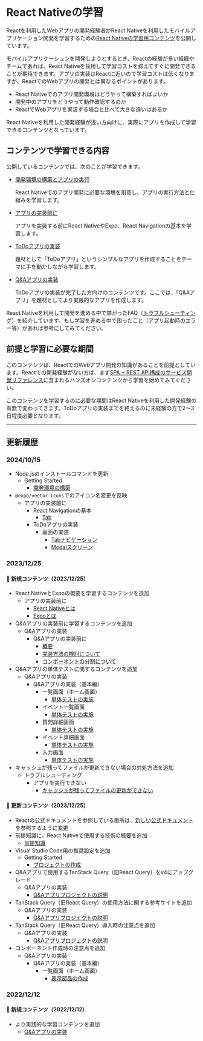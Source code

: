 # React Nativeの学習

Reactを利用したWebアプリの開発経験者がReact Nativeを利用したモバイルアプリケーション開発を学習するための[React Nativeの学習用コンテンツ](https://ws-4020.github.io/mobile-app-crib-notes/react-native/learn)を公開しています。

モバイルアプリケーションを開発しようとするとき、Reactの経験が多い組織やチームであれば、React Nativeを採用して学習コストを抑えてすぐに開発できることが期待できます。アプリの実装はReactに近いので学習コストは低くなりますが、ReactでのWebアプリの開発とは異なるポイントがあります。

- React Nativeでのアプリ開発環境はどうやって構築すればよいか
- 開発中のアプリをどうやって動作確認するのか
- ReactでWebアプリを実装する場合と比べて大きな違いはあるか

React Nativeを利用した開発経験が浅い方向けに、実際にアプリを作成して学習できるコンテンツとなっています。

## コンテンツで学習できる内容

公開しているコンテンツでは、次のことが学習できます。

- [開発環境の構築とアプリの実行](https://ws-4020.github.io/mobile-app-crib-notes/react-native/learn/getting-started)

    React Nativeでのアプリ開発に必要な環境を用意し、アプリの実行方法と仕組みを学習します。

- [アプリの実装前に](https://ws-4020.github.io/mobile-app-crib-notes/react-native/learn/basic-concepts)

    アプリを実装する前にReact NativeやExpo、React Navigationの基本を学習します。

- [ToDoアプリの実装](https://ws-4020.github.io/mobile-app-crib-notes/react-native/learn/todo-app)

    題材として「ToDoアプリ」というシンプルなアプリを作成することをテーマに手を動かしながら学習します。

- [Q&Aアプリの実装](https://ws-4020.github.io/mobile-app-crib-notes/react-native/learn/qa-app)

    ToDoアプリの実装が完了した方向けのコンテンツです。ここでは、「Q&Aアプリ」を題材としてより実践的なアプリを作成します。

React Nativeを利用して開発を進める中で挙がったFAQ（[トラブルシューティング](https://ws-4020.github.io/mobile-app-crib-notes/react-native/common-pitfalls)）を紹介しています。もし学習を進める中で困ったこと（アプリ起動時のエラー等）があれば参考にしてみてください。

## 前提と学習に必要な期間

このコンテンツは、ReactでのWebアプリ開発の知識があることを前提としています。Reactでの開発経験がない方は、まず[SPA + REST API構成のサービス開発リファレンス](https://fintan.jp/?p=5952)に含まれるハンズオンコンテンツから学習を始めてみてください。

このコンテンツを学習するのに必要な期間はReact Nativeを利用した開発経験の有無で変わってきます。ToDoアプリの実装までを終えるのに未経験の方で2～3日程度必要となります。

---

## 更新履歴

### 2024/10/15

- Node.jsのインストールコマンドを更新
  - Getting Started
    - [開発環境の構築](https://ws-4020.github.io/mobile-app-crib-notes/react-native/learn/getting-started/setting-up-development-environment)
- `@expo/vector-icons`でのアイコン名変更を反映
  - アプリの実装前に
    - React Navigationの基本
      - [Tab](https://ws-4020.github.io/mobile-app-crib-notes/react-native/learn/basic-concepts/react-navigation-basics/tab)
    - ToDoアプリの実装
      - 画面の実装
        - [Tabナビゲーション](https://ws-4020.github.io/mobile-app-crib-notes/react-native/learn/todo-app/screens/tab)
        - [Modalスクリーン](https://ws-4020.github.io/mobile-app-crib-notes/react-native/learn/todo-app/screens/modal)

### 2023/12/25

#### 🌱 新規コンテンツ（2023/12/25）

- React NativeとExpoの概要を学習するコンテンツを追加
  - アプリの実装前に
    - [React Nativeとは](https://ws-4020.github.io/mobile-app-crib-notes/react-native/learn/basic-concepts/what-is-react-native)
    - [Expoとは](https://ws-4020.github.io/mobile-app-crib-notes/react-native/learn/basic-concepts/what-is-expo)
- Q&Aアプリの実装前に学習するコンテンツを追加
  - Q&Aアプリの実装
    - Q&Aアプリの実装前に
      - [概要](https://ws-4020.github.io/mobile-app-crib-notes/react-native/learn/qa-app/pre-app-implementation)
      - [実装方法の検討について](https://ws-4020.github.io/mobile-app-crib-notes/react-native/learn/qa-app/about-implementation-selection)
      - [コンポーネントの分割について](https://ws-4020.github.io/mobile-app-crib-notes/react-native/learn/qa-app/about-component-units)
- Q&Aアプリの単体テストに関するコンテンツを追加
  - Q&Aアプリの実装
    - Q&Aアプリの実装（基本編）
      - 一覧画面（ホーム画面）
        - [単体テストの実施](https://ws-4020.github.io/mobile-app-crib-notes/react-native/learn/qa-app/exercise-basic-home-test-case)
      - イベント一覧画面
        - [単体テストの実施](https://ws-4020.github.io/mobile-app-crib-notes/react-native/learn/qa-app/exercise-basic-list-event-test-case)
      - 質問詳細画面
        - [単体テストの実施](https://ws-4020.github.io/mobile-app-crib-notes/react-native/learn/qa-app/exercise-basic-detail-question-test-case)
      - イベント詳細画面
        - [単体テストの実施](https://ws-4020.github.io/mobile-app-crib-notes/react-native/learn/qa-app/exercise-basic-detail-event-test-case)
      - 入力画面
        - [単体テストの実施](https://ws-4020.github.io/mobile-app-crib-notes/react-native/learn/qa-app/exercise-basic-input-test-case)
- キャッシュが残ってファイルが更新できない場合の対処方法を追加
  - トラブルシューティング
    - アプリを実行できない
      - [キャッシュが残ってファイルの更新ができない](https://ws-4020.github.io/mobile-app-crib-notes/react-native/common-pitfalls/clear-cache)

#### 🌿 更新コンテンツ（2023/12/25）

- Reactの公式ドキュメントを参照している箇所は、[新しい公式ドキュメント](https://ja.react.dev/)を参照するように変更
- 前提知識に、React Nativeで使用する技術の概要を追加
  - [前提知識](https://ws-4020.github.io/mobile-app-crib-notes/react-native/pre-requisites)
- Visual Studio Code用の推奨設定を追加
  - Getting Started
    - [プロジェクトの作成](https://ws-4020.github.io/mobile-app-crib-notes/react-native/learn/getting-started/create-project)
- Q&Aアプリで使用するTanStack Query（旧React Query）をv4にアップグレード
  - Q&Aアプリの実装
    - [Q&Aアプリプロジェクトの説明](https://ws-4020.github.io/mobile-app-crib-notes/react-native/learn/qa-app/app-project-desc)
- TanStack Query（旧React Query）の使用方法に関する参考サイトを追加
  - Q&Aアプリの実装
    - [Q&Aアプリプロジェクトの説明](https://ws-4020.github.io/mobile-app-crib-notes/react-native/learn/qa-app/app-project-desc)
- TanStack Query（旧React Query）導入時の注意点を追加
  - Q&Aアプリの実装
    - [Q&Aアプリプロジェクトの説明](https://ws-4020.github.io/mobile-app-crib-notes/react-native/learn/qa-app/app-project-desc)
- コンポーネント作成時の注意点を追加
  - Q&Aアプリの実装
    - Q&Aアプリの実装（基本編）
      - 一覧画面（ホーム画面）
        - [表示部品の作成](https://ws-4020.github.io/mobile-app-crib-notes/react-native/learn/qa-app/exercise-basic-home-components)

### 2022/12/12

#### 🌱 新規コンテンツ（2022/12/12）

- より実践的な学習コンテンツを追加
  - [Q&Aアプリの実装](https://ws-4020.github.io/mobile-app-crib-notes/react-native/learn/qa-app)

